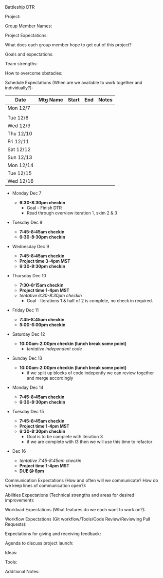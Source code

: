 
Battleship DTR

Project:

Group Member Names:

Project Expectations:

What does each group member hope to get out of this project?

Goals and expectations:

Team strengths:

How to overcome obstacles:

Schedule Expectations (When are we available to work together and individually?):

|Date  |Mtg Name  |Start   |End   |Notes   |
|---|---|---|---|---|
|Mon 12/7    |   |   |   |   |
|   |   |   |   |   |   |   |
|Tue 12/8    |   |   |   |   |
|Wed 12/9    |   |   |   |   |
|Thu 12/10   |   |   |   |   |
|Fri 12/11   |   |   |   |   |
|Sat 12/12   |   |   |   |   |
|Sun 12/13   |   |   |   |   |
|Mon 12/14   |   |   |   |   |
|Tue 12/15   |   |   |   |   |
|Wed 12/16   |   |   |   |   |


  * Monday Dec 7
     * __6:30-8:30pm checkin__
        * Goal - Finish DTR
        * Read through overview iteration 1, skim 2 & 3
  
  * Tuesday Dec 8
     * __7:45-8:45am checkin__
     * __6:30-8:30pm checkin__
  
  * Wednesday Dec 9
      * __7:45-8:45am checkin__
      * __Project time 3-4pm MST__
      * __6:30-8:30pm checkin__
  
  * Thursday Dec 10
      * __7:30-8:15am  checkin__
      * __Project time 1-4pm MST__
      * _tentative 6:30-8:30pm checkin_
        * Goal - Iterations 1 & half of 2 is complete, no check in required.
  
  * Friday Dec 11
      * __7:45-8:45am checkin__
      * __5:00-6:00pm checkin__
  
  * Saturday Dec 12
      * __10:00am-2:00pm checkin (lunch break some point)__
        * _tentative independent code_
  
  * Sunday Dec 13
      * __10:00am-2:00pm checkin (lunch break some point)__
        * if we split up blocks of code indepently we can review together and merge accordingly
  
  * Monday Dec 14
      * __7:45-8:45am checkin__
      * __6:30-8:30pm checkin__
  
  * Tuesday Dec 15
      * __7:45-8:45am checkin__
      * __Project time 1-4pm MST__
      * __6:30-8:30pm checkin__
         * Goal is to be complete with iteration 3
         * if we are complete with I3 then we will use this time to refactor
    
  * Dec 16
      * _tentative 7:45-8:45am checkin_
      * __Project time 1-4pm MST__
      * __DUE @ 6pm__

Communication Expectations (How and often will we communicate? How do we keep lines of communication open?):

Abilities Expectations (Technical strengths and areas for desired improvement):

Workload Expectations (What features do we each want to work on?):

Workflow Expectations (Git workflow/Tools/Code Review/Reviewing Pull Requests):

Expectations for giving and receiving feedback:

Agenda to discuss project launch:

Ideas:

Tools:

Additional Notes:
